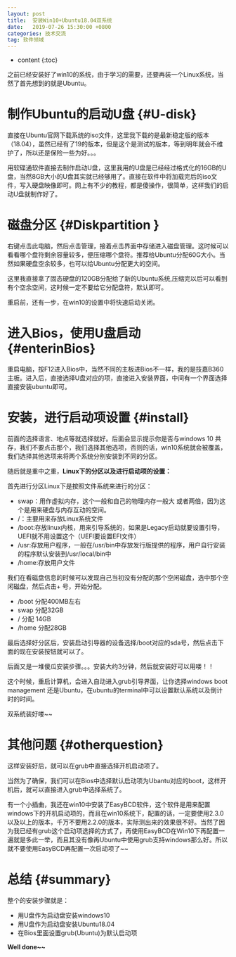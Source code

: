```yaml
---
layout: post
title:  安装Win10+Ubuntu18.04双系统
date:   2019-07-26 15:30:00 +0800
categories: 技术交流
tag: 软件领域
---
```


* content
{:toc}


之前已经安装好了win10的系统，由于学习的需要，还要再装一个Linux系统，当然了首先想到的就是Ubuntu。


制作Ubuntu的启动U盘                      {#U-disk}
====================================

直接在Ubuntu官网下载系统的iso文件，这里我下载的是最新稳定版的版本（18.04），虽然已经有了19的版本，但是这个是测试的版本，等到明年就会不维护了，所以还是保险一些为好。。。

用软碟通软件直接去制作启动U盘，这里我用的U盘是已经经过格式化的16GB的U盘，当然8GB大小的U盘其实就已经够用了。直接在软件中将加载完后的iso文件，写入硬盘映像即可。网上有不少的教程，都是傻操作，很简单，这样我们的启动U盘就制作好了。


磁盘分区	                       {#Diskpartition }
====================================

右键点击此电脑，然后点击管理，接着点击界面中存储进入磁盘管理。这时候可以看看哪个盘符剩余容量较多，便压缩哪个盘符。推荐给Ubuntu分配60G大小。当然如果硬盘空余较多，也可以给Ubuntu分配更大的空间。

这里我直接拿了固态硬盘的120GB分配给了新的Ubuntu系统,压缩完以后可以看到有个空余空间，这时候一定不要给它分配盘符，默认即可。

重启前，还有一步，在win10的设置中将快速启动关闭。


进入Bios，使用U盘启动            {#enterinBios}
====================================

重启电脑，按F12进入Bios中，当然不同的主板进Bios不一样，我的是技嘉B360主板。进入后，直接选择U盘对应的项，直接进入安装界面，中间有一个界面选择直接安装ubuntu即可。


安装，进行启动项设置                   {#install}
====================================

前面的选择语言、地点等就选择就好。后面会显示提示你是否与windows 10 共存，我们不要点击那个，我们选择其他选项，否则的话，win10系统就会被覆盖，我们选择其他选项来将两个系统分别安装到不同的分区。

随后就是重中之重，**Linux下的分区以及进行启动项的设置：**

首先进行分区Linux下是按照文件系统来进行的分区： 
- swap：用作虚拟内存，这个一般和自己的物理内存一般大 或者两倍，因为这个是用来硬盘与内存互动的空间。
- /：主要用来存放Linux系统文件 
- /boot:存放linux内核，用来引导系统的，如果是Legacy启动就要设置引导，UEFI就不用设置这个（UEFI要设置EFI文件）
- /usr:存放用户程序，一般在/usr/bin中存放发行版提供的程序，用户自行安装的程序默认安装到/usr/local/bin中 
- /home:存放用户文件

我们在看磁盘信息的时候可以发现自己当初没有分配的那个空闲磁盘，选中那个空闲磁盘，然后点击+ 号，开始分配。

- /boot 分配400MB左右
- swap 分配32GB
- / 分配 14GB
- /home 分配28GB

最后选择好分区后，安装启动引导器的设备选择/boot对应的sda号，然后点击下面的现在安装按钮就可以了。

后面又是一堆傻瓜安装步骤。。。安装大约3分钟，然后就安装好可以用喽！！

这个时候，重启计算机，会进入自动进入grub引导界面，让你选择windows boot management 还是Ubuntu，在ubuntu的terminal中可以设置默认系统以及倒计时的时间。

双系统装好喽~~


其他问题        {#otherquestion}
====================================

这样安装好后，就可以在grub中直接选择开机启动项了。

当然为了确保，我们可以在Bios中选择默认启动项为Ubantu对应的boot，这样开机后，就可以直接进入grub中选择系统了。

有一个小插曲，我还在win10中安装了EasyBCD软件，这个软件是用来配置windows下的开机启动项的，而且在win10系统下，配置的话，一定要使用2.3.0以及以上的版本，千万不要用2.2.0的版本，实际测出来的效果很不好。当然了因为我已经有grub这个启动项选择的方式了，再使用EasyBCD在Win10下再配置一遍就是多此一举，而且其没有像再Ubuntu中使用grub支持windows那么好。所以就不要使用EasyBCD再配置一次启动项了~~


总结        {#summary}
====================================

整个的安装步骤就是：

- 用U盘作为启动盘安装windows10
- 用U盘作为启动盘安装Ubuntu18.04
- 在Bios里面设置grub(Ubuntu)为默认启动项



**Well done~~**
